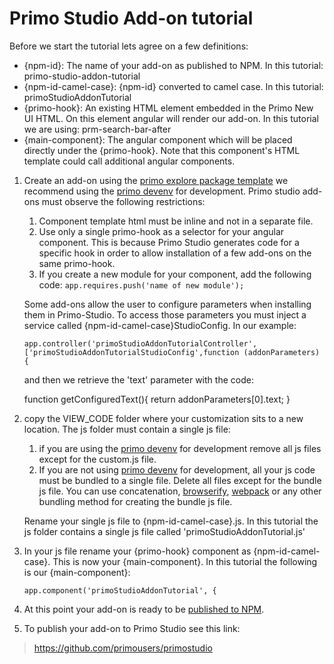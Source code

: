 # Primo Studio Add-on tutorial

Before we start the tutorial lets agree on a few definitions:
- {npm-id}: The name of your add-on as published to NPM. In this tutorial: primo-studio-addon-tutorial
- {npm-id-camel-case}: {npm-id} converted to camel case. In this tutorial: primoStudioAddonTutorial
- {primo-hook}: An existing HTML element embedded in the Primo New UI HTML. On this element angular will render our add-on. In this tutorial we are using: prm-search-bar-after
- {main-component}: The angular component which will be placed directly under the {primo-hook}. Note that this component's HTML template could call additional angular components. 

1. Create an add-on using the [primo explore package template](https://github.com/ExLibrisGroup/primo-explore-package)
  we recommend using the [primo devenv](https://github.com/ExLibrisGroup/primo-explore-devenv) for development. 
  Primo studio add-ons must observe the following restrictions:
   1.	Component template html must be inline and not in a separate file.
   2.	Use only a single primo-hook as a selector for your angular component. This is because Primo Studio generates code for a specific hook in order to allow installation of a few add-ons on the same primo-hook.
   3. If you create a new module for your component, add the following code: ```app.requires.push('name of new module');```
   
   Some add-ons allow the user to configure parameters when installing them in Primo-Studio. To access those parameters you must inject a service called {npm-id-camel-case}StudioConfig.
   In our example: 
   
   ```
   app.controller('primoStudioAddonTutorialController', ['primoStudioAddonTutorialStudioConfig',function (addonParameters) {
   ```
   
   and then we retrieve the 'text' parameter with the code: 
   
   	function getConfiguredText(){
   		return addonParameters[0].text;
   	}

2. copy the VIEW_CODE folder where your customization sits to a new location. 
The js folder must contain a single js file:
    1. if you are using the [primo devenv](https://github.com/ExLibrisGroup/primo-explore-devenv) for development remove all js files except for the custom.js file.
    2. If you are not using [primo devenv](https://github.com/ExLibrisGroup/primo-explore-devenv) for development, all your js code must be bundled to a single file. Delete all files except for the bundle js file.
    You can use concatenation, [browserify](http://browserify.org/), [webpack](https://webpack.js.org/) or any other bundling method for creating the bundle js file.

    Rename your single js file to {npm-id-camel-case}.js. In this tutorial the js folder contains a single js file called 'primoStudioAddonTutorial.js'
3. In your js file rename your {primo-hook} component as {npm-id-camel-case}. This is now your {main-component}. 
In this tutorial the following is our {main-component}:
    ```
    app.component('primoStudioAddonTutorial', {
    ```     
4. At this point your add-on is ready to be [published to NPM](https://eladnava.com/publishing-your-first-package-to-npm/).

5. To publish your add-on to Primo Studio see this link: 
> https://github.com/primousers/primostudio  
